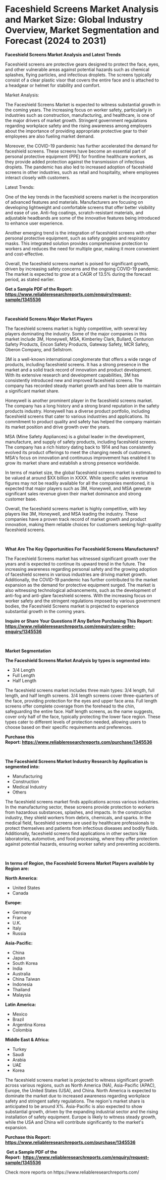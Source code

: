 <p><h1>Faceshield Screens Market Analysis and Market Size: Global Industry Overview, Market Segmentation and Forecast (2024 to 2031)</h1></p><p><strong>Faceshield Screens Market Analysis and Latest Trends</strong></p>
<p><p>Faceshield screens are protective gears designed to protect the face, eyes, and other vulnerable areas against potential hazards such as chemical splashes, flying particles, and infectious droplets. The screens typically consist of a clear plastic visor that covers the entire face and is attached to a headgear or helmet for stability and comfort.</p><p>Market Analysis:</p><p>The Faceshield Screens Market is expected to witness substantial growth in the coming years. The increasing focus on worker safety, particularly in industries such as construction, manufacturing, and healthcare, is one of the major drivers of market growth. Stringent government regulations regarding workplace safety and the rising awareness among employers about the importance of providing appropriate protective gear to their employees are also fueling market demand.</p><p>Moreover, the COVID-19 pandemic has further accelerated the demand for faceshield screens. These screens have become an essential part of personal protective equipment (PPE) for frontline healthcare workers, as they provide added protection against the transmission of infectious droplets. The pandemic has also led to increased adoption of faceshield screens in other industries, such as retail and hospitality, where employees interact closely with customers.</p><p>Latest Trends:</p><p>One of the key trends in the faceshield screens market is the incorporation of advanced features and materials. Manufacturers are focusing on developing lightweight and comfortable screens that offer better visibility and ease of use. Anti-fog coatings, scratch-resistant materials, and adjustable headbands are some of the innovative features being introduced to enhance user experience.</p><p>Another emerging trend is the integration of faceshield screens with other personal protective equipment, such as safety goggles and respiratory masks. This integrated solution provides comprehensive protection to workers and reduces the need for multiple gear, making it more convenient and cost-effective.</p><p>Overall, the faceshield screens market is poised for significant growth, driven by increasing safety concerns and the ongoing COVID-19 pandemic. The market is expected to grow at a CAGR of 13.5% during the forecast period, as stated earlier.</p></p>
<p><strong>Get a Sample PDF of the Report:&nbsp; <a href="https://www.reliableresearchreports.com/enquiry/request-sample/1345536">https://www.reliableresearchreports.com/enquiry/request-sample/1345536</a></strong></p>
<p>&nbsp;</p>
<p><strong>Faceshield Screens Major Market Players</strong></p>
<p><p>The faceshield screens market is highly competitive, with several key players dominating the industry. Some of the major companies in this market include 3M, Honeywell, MSA, Kimberley Clark, Bullard, Centurion Safety Products, Encon Safety Products, Gateway Safety, MCR Safety, Oberon Company, and Sellstrom.</p><p>3M is a well-known international conglomerate that offers a wide range of products, including faceshield screens. It has a strong presence in the market and a solid track record of innovation and product development. With its extensive research and development capabilities, 3M has consistently introduced new and improved faceshield screens. The company has recorded steady market growth and has been able to maintain a significant market share.</p><p>Honeywell is another prominent player in the faceshield screens market. The company has a long history and a strong brand reputation in the safety products industry. Honeywell has a diverse product portfolio, including faceshield screens that cater to various industries and applications. Its commitment to product quality and safety has helped the company maintain its market position and drive growth over the years.</p><p>MSA (Mine Safety Appliances) is a global leader in the development, manufacture, and supply of safety products, including faceshield screens. The company has a rich history dating back to 1914 and has consistently evolved its product offerings to meet the changing needs of customers. MSA's focus on innovation and continuous improvement has enabled it to grow its market share and establish a strong presence worldwide.</p><p>In terms of market size, the global faceshield screens market is estimated to be valued at around $XX billion in XXXX. While specific sales revenue figures may not be readily available for all the companies mentioned, it is expected that major players such as 3M, Honeywell, and MSA generate significant sales revenue given their market dominance and strong customer base.</p><p>Overall, the faceshield screens market is highly competitive, with key players like 3M, Honeywell, and MSA leading the industry. These companies have a proven track record of market growth and product innovation, making them reliable choices for customers seeking high-quality faceshield screens.</p></p>
<p>&nbsp;</p>
<p><strong>What Are The Key Opportunities For Faceshield Screens Manufacturers?</strong></p>
<p><p>The Faceshield Screens market has witnessed significant growth over the years and is expected to continue its upward trend in the future. The increasing awareness regarding personal safety and the growing adoption of faceshield screens in various industries are driving market growth. Additionally, the COVID-19 pandemic has further contributed to the market expansion as the demand for protective equipment surged. The market is also witnessing technological advancements, such as the development of anti-fog and anti-glare faceshield screens. With the increasing focus on worker safety and the stringent regulations imposed by various government bodies, the Faceshield Screens market is projected to experience substantial growth in the coming years.</p></p>
<p><strong>Inquire or Share Your Questions If Any Before Purchasing This Report: <a href="https://www.reliableresearchreports.com/enquiry/pre-order-enquiry/1345536">https://www.reliableresearchreports.com/enquiry/pre-order-enquiry/1345536</a></strong></p>
<p>&nbsp;</p>
<p><strong>Market Segmentation</strong></p>
<p><strong>The Faceshield Screens Market Analysis by types is segmented into:</strong></p>
<p><ul><li>3/4 Length</li><li>Full Length</li><li>Half Length</li></ul></p>
<p><p>The faceshield screens market includes three main types: 3/4 length, full length, and half length screens. 3/4 length screens cover three-quarters of the face, providing protection for the eyes and upper face area. Full length screens offer complete coverage from the forehead to the chin, safeguarding the entire face. Half length screens, as the name suggests, cover only half of the face, typically protecting the lower face region. These types cater to different levels of protection needed, allowing users to choose based on their specific requirements and preferences.</p></p>
<p><strong>Purchase this Report:&nbsp;<a href="https://www.reliableresearchreports.com/purchase/1345536">https://www.reliableresearchreports.com/purchase/1345536</a></strong></p>
<p>&nbsp;</p>
<p><strong>The Faceshield Screens Market Industry Research by Application is segmented into:</strong></p>
<p><ul><li>Manufacturing</li><li>Construction</li><li>Medical Industry</li><li>Others</li></ul></p>
<p><p>The faceshield screens market finds applications across various industries. In the manufacturing sector, these screens provide protection to workers from hazardous substances, splashes, and impacts. In the construction industry, they shield workers from debris, chemicals, and sparks. In the medical field, faceshield screens are used by healthcare professionals to protect themselves and patients from infectious diseases and bodily fluids. Additionally, faceshield screens find applications in other sectors like laboratories, automotive, and food processing, where they offer protection against potential hazards, ensuring worker safety and preventing accidents.</p></p>
<p>&nbsp;</p>
<p><strong>In terms of Region, the Faceshield Screens Market Players available by Region are:</strong></p>
<p>
    <p> <strong> North America: </strong>
        <ul>
            <li>United States</li>
            <li>Canada</li>
        </ul>
        </p> 
    <p> <strong> Europe: </strong>
        <ul>
            <li>Germany</li>
            <li>France</li>
            <li>U.K.</li>
            <li>Italy</li>
            <li>Russia</li>
        </ul>
        </p> 
    <p> <strong> Asia-Pacific: </strong>
        <ul>
            <li>China</li>
            <li>Japan</li>
            <li>South Korea</li>
            <li>India</li>
            <li>Australia</li>
            <li>China Taiwan</li>
            <li>Indonesia</li>
            <li>Thailand</li>
            <li>Malaysia</li>
        </ul>
        </p> 
    <p> <strong> Latin America: </strong>
        <ul>
            <li>Mexico</li>
            <li>Brazil</li>
            <li>Argentina Korea</li>
            <li>Colombia</li>
        </ul>
        </p> 
    <p> <strong> Middle East & Africa: </strong>
        <ul>
            <li>Turkey</li>
            <li>Saudi</li>
            <li>Arabia</li>
            <li>UAE</li>
            <li>Korea</li>
        </ul>
    </p>
    </p>
<p><p>The faceshield screens market is projected to witness significant growth across various regions, such as North America (NA), Asia-Pacific (APAC), Europe, the United States (USA), and China. North America is expected to dominate the market due to increased awareness regarding workplace safety and stringent safety regulations. The region's market share is anticipated to be around X%. Asia-Pacific is also expected to show substantial growth, driven by the expanding industrial sector and the rising installation of safety equipment. Europe is likely to witness steady growth, while the USA and China will contribute significantly to the market's expansion.</p></p>
<p><strong>Purchase this Report: <a href="https://www.reliableresearchreports.com/purchase/1345536">https://www.reliableresearchreports.com/purchase/1345536</a></strong></p>
<p>&nbsp;<strong>Get a Sample PDF of the Report:&nbsp;&nbsp;<a href="https://www.reliableresearchreports.com/enquiry/request-sample/1345536">https://www.reliableresearchreports.com/enquiry/request-sample/1345536</a></strong></p>
<p><strong></strong></p>
<p>Check more reports on https://www.reliableresearchreports.com/</p>